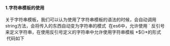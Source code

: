 #### 1.字符串模板的使用
  关于字符串模板，我们可以认为使用了字符串模板的语法的时候，会自动调用string方法，会将传入的东西自动变为字符串的模式
  在es6中，允许使用 ` 反引号来定义字符串，在使用反引号定义的字符串中允许使用字符串模板 *${}*的形式 
  代码如下
```

```
